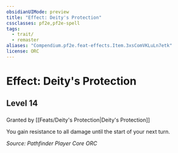 ```yaml
---
obsidianUIMode: preview
title: "Effect: Deity's Protection"
cssclasses: pf2e,pf2e-spell
tags:
  - trait/
  - remaster
aliases: "Compendium.pf2e.feat-effects.Item.3xsComVKLuLn7etk"
license: ORC
---
```

# Effect: Deity's Protection
## Level 14
### 






Granted by [[Feats/Deity's Protection|Deity's Protection]]

You gain resistance to all damage until the start of your next turn.

*Source: Pathfinder Player Core*
*ORC*